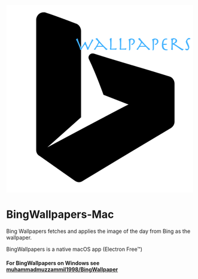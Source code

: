 ![icon](https://github.com/nabeelomer/BingWallpapers-Mac/blob/master/icon.png)
# BingWallpapers-Mac
Bing Wallpapers fetches and applies the image of the day from Bing as the wallpaper.

BingWallpapers is a native macOS app (Electron Free™)

#### For BingWallpapers on Windows see [muhammadmuzzammil1998/BingWallpaper](https://github.com/muhammadmuzzammil1998/BingWallpaper)